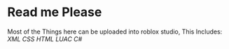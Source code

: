 # Read me Please

Most of the Things here can be uploaded into roblox studio, This Includes:
*XML*
*CSS*
*HTML*
*LUAC*
*C#*
